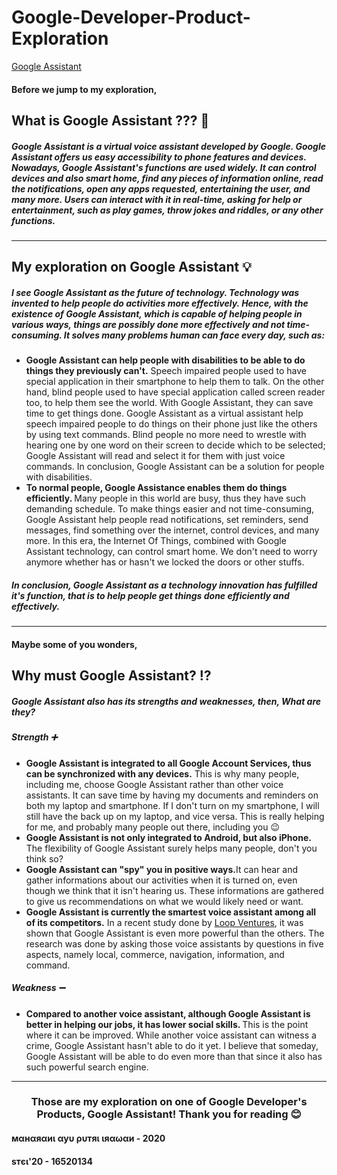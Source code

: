 # Google-Developer-Product-Exploration
<a href="https://developers.google.com/assistant">Google Assistant</a>

<h4 align="left"> Before we jump to my exploration, </h4>
<h2 align="left"> What is Google Assistant ??? 🔎</h2>
<h5> Google Assistant is a virtual voice assistant developed by Google. Google Assistant offers us easy accessibility to phone features and devices. Nowadays, Google Assistant's functions are used widely. It can control devices and also smart home, find any pieces of information online, read the notifications, open any apps requested, entertaining the user, and many more. Users can interact with it in real-time, asking for help or entertainment, such as play games, throw jokes and riddles, or any other functions. </h5>

<hr>

<h2 align="left"> My exploration on Google Assistant 💡</h2>
<h5> I see Google Assistant as the future of technology. Technology was invented to help people do activities more effectively. Hence, with the existence of Google Assistant, which is capable of helping people in various ways, things are possibly done more effectively and not time-consuming. It solves many problems human can face every day, such as: </h5>

<ul>
  <li><b> Google Assistant can help people with disabilities to be able to do things they previously can't.</b> Speech impaired people used to have special application in their smartphone to help them to talk. On the other hand, blind people used to have special application called screen reader too, to help them see the world. With Google Assistant, they can save time to get things done. Google Assistant as a virtual assistant help speech impaired people to do things on their phone just like the others by using text commands. Blind people no more need to wrestle with hearing one by one word on their screen to decide which to be selected; Google Assistant will read and select it for them with just voice commands. In conclusion, Google Assistant can be a solution for people with disabilities. </li>
  <li><b> To normal people, Google Assistance enables them do things efficiently. </b> Many people in this world are busy, thus they have such demanding schedule. To make things easier and not time-consuming, Google Assistant help people read notifications, set reminders, send messages, find something over the internet, control devices, and many more. In this era, the Internet Of Things, combined with Google Assistant technology, can control smart home. We don't need to worry anymore whether has or hasn't we locked the doors or other stuffs. </li>
</ul>

<h5>In conclusion, Google Assistant as a technology innovation has fulfilled it's function, that is to help people get things done efficiently and effectively.</h5>

<hr>

<h4> Maybe some of you wonders,</h4>
<h2> Why must Google Assistant? ⁉️</h2>
<h5> Google Assistant also has its strengths and weaknesses, then, <b>What are they?</b></h5>

<h5><i>Strength ➕</i></h5>
<ul>
  <li><b>Google Assistant is integrated to all Google Account Services, thus can be synchronized with any devices.</b> This is why many people, including me, choose Google Assistant rather than other voice assistants. It can save time by having my documents and reminders on both my laptop and smartphone. If I don't turn on my smartphone, I will still have the back up on my laptop, and vice versa. This is really helping for me, and probably many people out there, including you 😉</li>
  <li><b>Google Assistant is not only integrated to Android, but also iPhone.</b> The flexibility of Google Assistant surely helps many people, don't you think so? </li>
  <li><b>Google Assistant can "spy" you in positive ways.</b>It can hear and gather informations about our activities when it is turned on, even though we think that it isn't hearing us. These informations are gathered to give us recommendations on what we would likely need or want.</li>
  <li><b>Google Assistant is currently the smartest voice assistant among all of its competitors.</b> In a recent study done by <a href="https://loupventures.com/annual-digital-assistant-iq-test/">Loop Ventures</a>, it was shown that Google Assistant is even more powerful than the others. The research was done by asking those voice assistants by questions in five aspects, namely local, commerce, navigation, information, and command. </li>
</ul>

<h5><i>Weakness ➖</i></h5>
<ul>
  <li><b>Compared to another voice assistant, although Google Assistant is better in helping our jobs, it has lower social skills. </b> This is the point where it can be improved. While another voice assistant can witness a crime, Google Assistant hasn't able to do it yet. I believe that someday, Google Assistant will be able to do even more than that since it also has such powerful search engine. </li>
</ul>

<hr>

<h3 align="center"> Those are my exploration on one of Google Developer's Products, Google Assistant! Thank you for reading 😊 </h3>

#### мαнαяαиι αуυ ρυтяι ιяαωαи - 2020
#### ѕтєι'20 - 16520134
